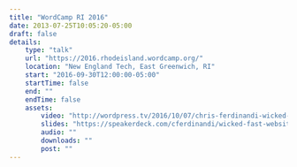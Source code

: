 ```yaml
---
title: "WordCamp RI 2016"
date: 2013-07-25T10:05:20-05:00
draft: false
details:
    type: "talk"
    url: "https://2016.rhodeisland.wordcamp.org/"
    location: "New England Tech, East Greenwich, RI"
    start: "2016-09-30T12:00:00-05:00"
    startTime: false
    end: ""
    endTime: false
    assets:
        video: "http://wordpress.tv/2016/10/07/chris-ferdinandi-wicked-fast-wordpress/"
        slides: "https://speakerdeck.com/cferdinandi/wicked-fast-websites-wordcamp-ri-2016"
        audio: ""
        downloads: ""
        post: ""
---
```


